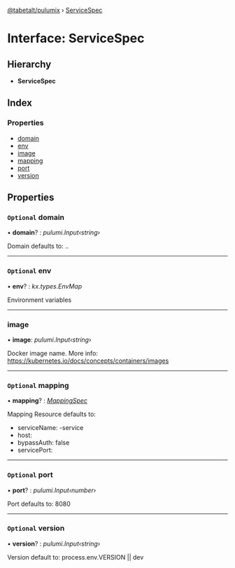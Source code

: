 [@tabetalt/pulumix](../README.md) › [ServiceSpec](servicespec.md)

# Interface: ServiceSpec

## Hierarchy

* **ServiceSpec**

## Index

### Properties

* [domain](servicespec.md#optional-domain)
* [env](servicespec.md#optional-env)
* [image](servicespec.md#image)
* [mapping](servicespec.md#optional-mapping)
* [port](servicespec.md#optional-port)
* [version](servicespec.md#optional-version)

## Properties

### `Optional` domain

• **domain**? : *pulumi.Input‹string›*

Domain
defaults to: <name>.<mayor-version>.<default-domain>

___

### `Optional` env

• **env**? : *kx.types.EnvMap*

Environment variables

___

###  image

• **image**: *pulumi.Input‹string›*

Docker image name.
More info: https://kubernetes.io/docs/concepts/containers/images

___

### `Optional` mapping

• **mapping**? : *[MappingSpec](mappingspec.md)*

Mapping Resource
defaults to:
 - serviceName: <name>-service
 - host: <domain>
 - bypassAuth: false
 - servicePort: <port>

___

### `Optional` port

• **port**? : *pulumi.Input‹number›*

Port
defaults to: 8080

___

### `Optional` version

• **version**? : *pulumi.Input‹string›*

Version
default to: process.env.VERSION || dev
